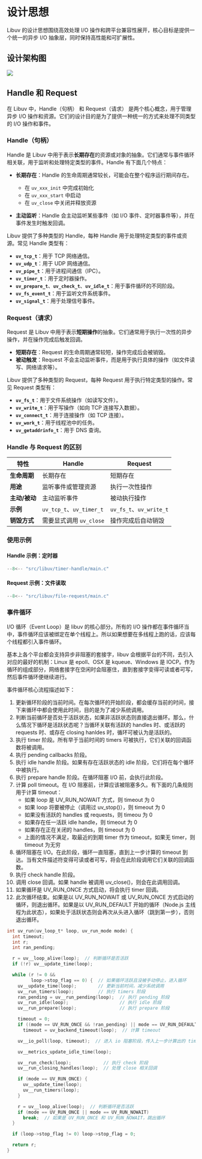 # 设计思想

Libuv 的设计思想围绕高效处理 I/O 操作和跨平台兼容性展开，核心目标是提供一个统一的异步 I/O 抽象层，同时保持高性能和可扩展性。

## 设计架构图

![](https://docs.libuv.org/en/v1.x/_images/architecture.png)

## Handle 和 Request

在 Libuv 中，Handle（句柄） 和 Request（请求） 是两个核心概念，用于管理异步 I/O 操作和资源。它们的设计目的是为了提供一种统一的方式来处理不同类型的 I/O 操作和事件。

### Handle（句柄）

Handle 是 Libuv 中用于表示**长期存在**的资源或对象的抽象。它们通常与事件循环相关联，用于监听和处理特定类型的事件。Handle 有下面几个特点：

 - **长期存在**：Handle 的生命周期通常较长，可能会在整个程序运行期间存在。
    - 在 `uv_xxx_init` 中完成初始化
    - 在 `uv_xxx_start` 中启动
    - 在 `uv_close` 中关闭并释放资源

- **主动监听**：Handle 会主动监听某些事件（如 I/O 事件、定时器事件等），并在事件发生时触发回调。

Libuv 提供了多种类型的 Handle，每种 Handle 用于处理特定类型的事件或资源。常见 Handle 类型有：

- **`uv_tcp_t`**：用于 TCP 网络通信。
- **`uv_udp_t`**：用于 UDP 网络通信。
- **`uv_pipe_t`**：用于进程间通信（IPC）。
- **`uv_timer_t`**：用于定时器操作。
- **`uv_prepare_t`**、**`uv_check_t`**、**`uv_idle_t`**：用于事件循环的不同阶段。
- **`uv_fs_event_t`**：用于监听文件系统事件。
- **`uv_signal_t`**：用于处理信号事件。

### Request（请求）

Request 是 Libuv 中用于表示**短期操作**的抽象。它们通常用于执行一次性的异步操作，并在操作完成后触发回调。

- **短期存在**：Request 的生命周期通常较短，操作完成后会被销毁。
- **被动触发**：Request 不会主动监听事件，而是用于执行具体的操作（如文件读写、网络请求等）。

Libuv 提供了多种类型的 Request，每种 Request 用于执行特定类型的操作。常见 Request 类型有：

- **`uv_fs_t`**：用于文件系统操作（如读写文件）。
- **`uv_write_t`**：用于写操作（如向 TCP 连接写入数据）。
- **`uv_connect_t`**：用于连接操作（如 TCP 连接）。
- **`uv_work_t`**：用于线程池中的任务。
- **`uv_getaddrinfo_t`**：用于 DNS 查询。

### Handle 与 Request 的区别
| **特性**            | **Handle**                          | **Request**                        |
|---------------------|-------------------------------------|------------------------------------|
| **生命周期**         | 长期存在                            | 短期存在                           |
| **用途**             | 监听事件或管理资源                  | 执行一次性操作                     |
| **主动/被动**        | 主动监听事件                        | 被动执行操作                       |
| **示例**             | `uv_tcp_t`、`uv_timer_t`            | `uv_fs_t`、`uv_write_t`            |
| **销毁方式**         | 需要显式调用 `uv_close`             | 操作完成后自动销毁                 |

### 使用示例

#### Handle 示例：定时器

```c
--8<-- "src/libuv/timer-handle/main.c"
```

#### Request 示例：文件读取

```c
--8<-- "src/libuv/file-request/main.c"
```

### 事件循环

I/O 循环（Event Loop）是 libuv 的核心部分。所有的 I/O 操作都在事件循环当中，事件循环应该被绑定在单个线程上。所以如果想要在多线程上跑的话，应该每个线程都引入事件循环。

基本上各个平台都会支持异步非阻塞的套接字，libuv 会根据平台的不同，去引入对应的最好的机制：Linux 是 epoll、OSX 是 kqueue、Windows 是 IOCP。作为循环的组成部分，网络套接字在空闲时会阻塞住，直到套接字变得可读或者可写，然后事件循环便继续进行。

事件循环核心流程描述如下：

1. 更新循环阶段的当前时间。在每次循环的开始阶段，都会缓存当前的时间，接下来循环中都会使用此时间，目的是为了减少系统调用。
2. 判断当前循环是否处于活跃状态，如果非活跃状态则直接退出循环。那么，什么情况下循环是活跃状态呢？当循环关联有活跃的 handles 时、或活跃的 requests 时、或存在 closing hanldes 时，循环可被认为是活跃的。
3. 执行 timer 阶段。所有早于当前时间的 timers 可被执行，它们关联的回调函数将被调用。
4. 执行 pending callbacks 阶段。
5. 执行 idle handle 阶段。如果有存在活跃状态的 idle 阶段，它们将在每个循环中被执行。
6. 执行 prepare handle 阶段。在循环阻塞 I/O 前，会执行此阶段。
7. 计算 poll timeout。在 I/O 阻塞前，计算应该被阻塞多久。有下面的几条规则用于计算 timeout：
    - 如果 loop 是 UV_RUN_NOWAIT 方式，则 timeout 为 0
    - 如果 loop 将要被停止（调用过 uv_stop()），则 timeout 为 0
    - 如果没有活跃的 handles 或 requests，则 timeou 为 0
    - 如果存在任一活跃 idle handle，则 timeout 为 0
    - 如果存在正在关闭的 handles，则 timeout 为 0
    - 上面的情况不满足，取最近的到期 timer 作为 timeout，如果无 timer，则 timeout 为无穷
8. 循环阻塞在 I/O。在此阶段，循环一直阻塞，直到上一步计算的 timeout 到达。当有文件描述符变得可读或者可写，将会在此阶段调用它们关联的回调函数。
9. 执行 check handle 阶段。
10. 调用 close 回调。如果 handle 被调用 uv_close()，则会在此调用回调。
11. 如果循环是 UV_RUN_ONCE 方式启动，将会执行 timer 回调。
12. 此次循环结束。如果是以 UV_RUN_NOWAIT 或 UV_RUN_ONCE 方式启动的循环，则退出循环。如果是以 UV_RUN_DEFAULT 开始的循环（Node.js 主线程为此状态），如果处于活跃状态则会再次从头进入循环（跳到第一步），否则退出循环。

```c
int uv_run(uv_loop_t* loop, uv_run_mode mode) {
  int timeout;
  int r;
  int ran_pending;

  r = uv__loop_alive(loop);  // 判断循环是否活跃
  if (!r) uv__update_time(loop);

  while (r != 0 &&
         loop->stop_flag == 0) {  // 如果循环活跃且没被手动停止，进入循环
    uv__update_time(loop);        // 更新当前时间，减少系统调用
    uv__run_timers(loop);         // 执行 timers 阶段
    ran_pending = uv__run_pending(loop);  // 执行 pending 阶段
    uv__run_idle(loop);                   // 执行 idle 阶段
    uv__run_prepare(loop);                // 执行 prepare 阶段

    timeout = 0;
    if ((mode == UV_RUN_ONCE && !ran_pending) || mode == UV_RUN_DEFAULT)
      timeout = uv_backend_timeout(loop);  // 计算 timeout

    uv__io_poll(loop, timeout);  // 进入 io 阻塞阶段，传入上一步计算出的 timeout

    uv__metrics_update_idle_time(loop);

    uv__run_check(loop);            // 执行 check 阶段
    uv__run_closing_handles(loop);  // 处理 close 相关回调

    if (mode == UV_RUN_ONCE) {
      uv__update_time(loop);
      uv__run_timers(loop);
    }

    r = uv__loop_alive(loop);  // 判断循环是否活跃
    if (mode == UV_RUN_ONCE || mode == UV_RUN_NOWAIT)
      break;  // 如果是 UV_RUN_ONCE 和 UV_RUN_NOWAIT，跳出循环
  }

  if (loop->stop_flag != 0) loop->stop_flag = 0;

  return r;
}
```